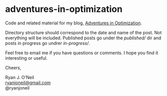 adventures-in-optimization
==========================

Code and related material for my blog, 
[Adventures in Optimization](http://adventuresinoptimization.blogspot.com).

Directory structure should correspond to the date and name of the post. Not
everything will be included. Published posts go under the *published/* dir
and posts in progress go undrer *in-progress/*.

Feel free to email me if you have questions or comments. I hope you find it 
interesting or useful.

Cheers,  
 
Ryan J. O'Neil  
ryanjoneil@gmail.com  
@ryanjoneil
